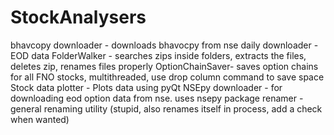 # StockAnalysers
bhavcopy downloader - downloads bhavocpy from nse
daily downloader - EOD data
FolderWalker - searches zips inside folders, extracts the files, deletes zip, renames files properly
OptionChainSaver- saves option chains for all FNO stocks, multithreaded,  use drop column command to save space
Stock data plotter - Plots data using pyQt
NSEpy downloader - for downloading eod option data from nse. uses nsepy package
renamer - general renaming utility (stupid, also renames itself in process, add a check when wanted)
